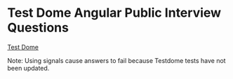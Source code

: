 # Test Dome Angular Public Interview Questions

[Test Dome](https://www.testdome.com/library?page=1&skillArea=40&questionSets=public)

Note: Using signals cause answers to fail because Testdome tests have not been updated.
